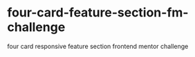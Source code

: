 # four-card-feature-section-fm-challenge
four card responsive feature section frontend mentor challenge
